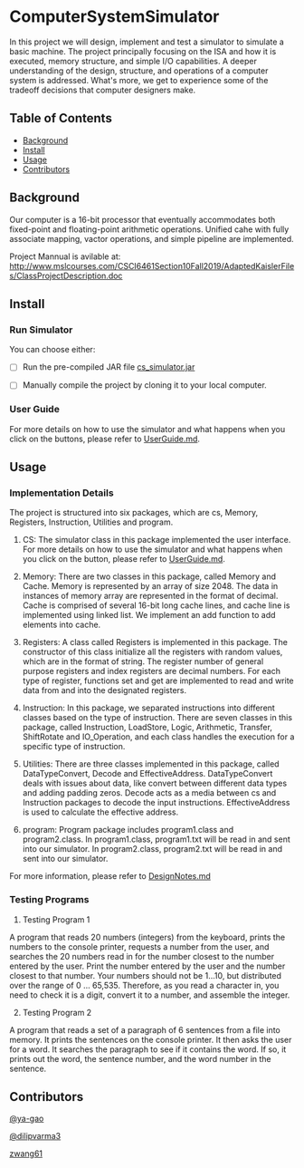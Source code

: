# ComputerSystemSimulator
In this project we will design, implement and test a simulator to simulate a basic machine. The project principally focusing on the ISA and how it is executed, memory structure, and simple I/O capabilities. A deeper understanding of the design, structure, and operations of a computer system is addressed. What's more, we get to experience some of the tradeoff decisions that computer designers make.

## Table of Contents

- [Background](#background)
- [Install](#install)
- [Usage](#usage)
- [Contributors](#contributors)

## Background

Our computer is a 16-bit processor that eventually accommodates both fixed-point and floating-point arithmetic operations. Unified cahe with fully associate mapping, vactor operations, and simple pipeline are implemented. 

Project Mannual is avilable at:
http://www.mslcourses.com/CSCI6461Section10Fall2019/AdaptedKaislerFiles/ClassProjectDescription.doc

## Install
### Run Simulator
You can choose either: 

- [ ] Run the pre-compiled JAR file [cs_simulator.jar](cs.simulator.jar)

- [ ] Manually compile the project by cloning it to your local computer.

### User Guide

For more details on how to use the simulator and what happens when you click on the buttons, please refer to [UserGuide.md](UserGuide.md).

## Usage
### Implementation Details
The project is structured into six packages, which are cs, Memory, Registers, Instruction, Utilities and program. 

1. CS: The simulator class in this package implemented the user interface. For more details on how to use the simulator and what happens when you click on the button, please refer to [UserGuide.md](UserGuide.md).

2. Memory:  There are two classes in this package, called Memory and Cache. Memory is represented by an array of size 2048. The data in instances of memory array are represented in the format of decimal. Cache is comprised of several 16-bit long cache lines, and cache line is implemented using linked list. We implement an add function to add elements into cache.

3. Registers: A class called Registers is implemented in this package. The constructor of this class initialize all the registers with random values, which are in the format of string. The register number of general purpose registers and index registers are decimal numbers. For each type of register, functions set<RegisterName> and get<RegisterName> are implemented to read and write data from and into the designated registers. 
  
4. Instruction: In this package, we separated instructions into different classes based on the type of instruction. There are seven classes in this package, called Instruction, LoadStore, Logic, Arithmetic, Transfer, ShiftRotate and IO_Operation, and each class handles the execution for a specific type of instruction. 

5. Utilities: There are three classes implemented in this package, called DataTypeConvert, Decode and EffectiveAddress. DataTypeConvert deals with issues about data, like convert between different data types and adding padding zeros. Decode acts as a media between cs and Instruction packages to decode the input instructions. EffectiveAddress is used to calculate the effective address. 

6. program: Program package includes program1.class and program2.class. In program1.class, program1.txt will be read in and sent into our simulator. In program2.class, program2.txt will be read in and sent into our simulator. 

For more information, please refer to [DesignNotes.md](DesignNotes.md)

### Testing Programs

1. Testing Program 1

A program that reads 20 numbers (integers) from the keyboard, prints the numbers to the console printer, requests a number from the user, and searches the 20 numbers read in for the number closest to the number entered by the user. Print the number entered by the user and the number closest to that number. Your numbers should not be 1…10, but distributed over the range of 0 … 65,535. Therefore, as you read a character in, you need to check it is a digit, convert it to a number, and assemble the integer.

2. Testing Program 2

A program that reads a set of a paragraph of 6 sentences from a file into memory. It prints the sentences on the console printer. It then asks the user for a word. It searches the paragraph to see if it contains the word. If so, it prints out the word, the sentence number, and the word number in the sentence.

## Contributors
[@ya-gao](https://github.com/ya-gao)

[@dilipvarma3](https://github.com/dilipvarma3)

[zwang61](https://github.com/zwang61)
